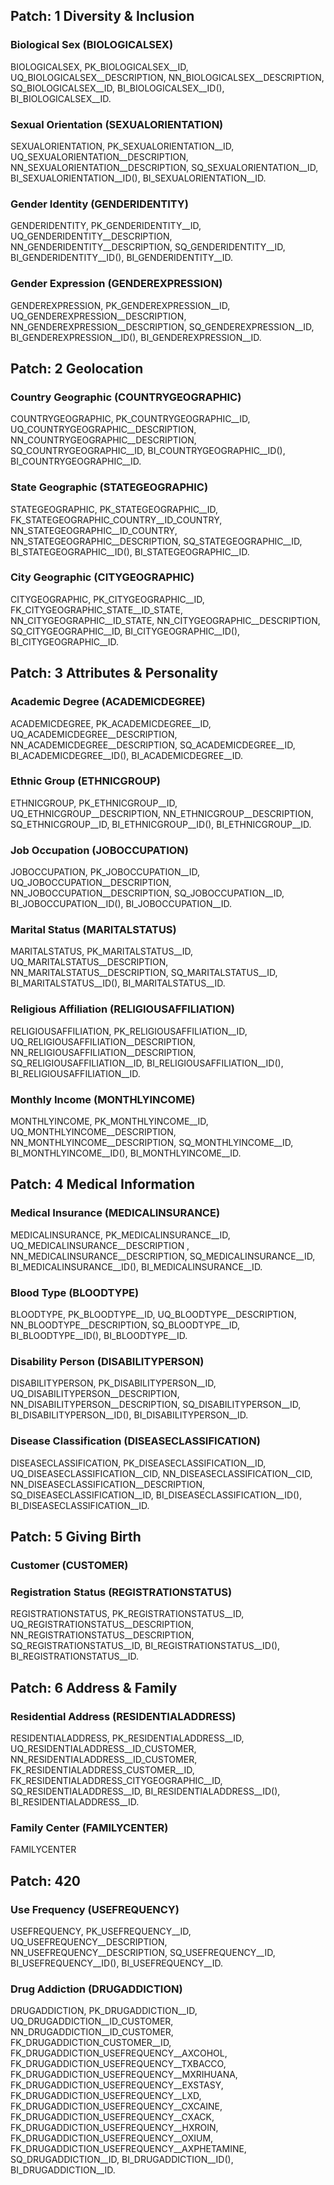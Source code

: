 ## Patch: 1 Diversity & Inclusion 

### Biological Sex (BIOLOGICALSEX)
BIOLOGICALSEX, PK_BIOLOGICALSEX__ID, UQ_BIOLOGICALSEX__DESCRIPTION, NN_BIOLOGICALSEX__DESCRIPTION, SQ_BIOLOGICALSEX__ID, BI_BIOLOGICALSEX__ID(), BI_BIOLOGICALSEX__ID.

### Sexual Orientation (SEXUALORIENTATION)
SEXUALORIENTATION, PK_SEXUALORIENTATION__ID, UQ_SEXUALORIENTATION__DESCRIPTION, NN_SEXUALORIENTATION__DESCRIPTION, SQ_SEXUALORIENTATION__ID, BI_SEXUALORIENTATION__ID(), BI_SEXUALORIENTATION__ID.

### Gender Identity (GENDERIDENTITY)
GENDERIDENTITY, PK_GENDERIDENTITY__ID, UQ_GENDERIDENTITY__DESCRIPTION, NN_GENDERIDENTITY__DESCRIPTION, SQ_GENDERIDENTITY__ID, BI_GENDERIDENTITY__ID(), BI_GENDERIDENTITY__ID.

### Gender Expression (GENDEREXPRESSION)
GENDEREXPRESSION, PK_GENDEREXPRESSION__ID, UQ_GENDEREXPRESSION__DESCRIPTION, NN_GENDEREXPRESSION__DESCRIPTION, SQ_GENDEREXPRESSION__ID, BI_GENDEREXPRESSION__ID(), BI_GENDEREXPRESSION__ID.

## Patch: 2 Geolocation 

### Country Geographic (COUNTRYGEOGRAPHIC)
COUNTRYGEOGRAPHIC, PK_COUNTRYGEOGRAPHIC__ID, UQ_COUNTRYGEOGRAPHIC__DESCRIPTION, NN_COUNTRYGEOGRAPHIC__DESCRIPTION, SQ_COUNTRYGEOGRAPHIC__ID, BI_COUNTRYGEOGRAPHIC__ID(), BI_COUNTRYGEOGRAPHIC__ID.

### State Geographic (STATEGEOGRAPHIC)
STATEGEOGRAPHIC, PK_STATEGEOGRAPHIC__ID, FK_STATEGEOGRAPHIC_COUNTRY__ID_COUNTRY, NN_STATEGEOGRAPHIC__ID_COUNTRY, NN_STATEGEOGRAPHIC__DESCRIPTION, SQ_STATEGEOGRAPHIC__ID, BI_STATEGEOGRAPHIC__ID(), BI_STATEGEOGRAPHIC__ID.

### City Geographic (CITYGEOGRAPHIC)
CITYGEOGRAPHIC, PK_CITYGEOGRAPHIC__ID, FK_CITYGEOGRAPHIC_STATE__ID_STATE, NN_CITYGEOGRAPHIC__ID_STATE, NN_CITYGEOGRAPHIC__DESCRIPTION, SQ_CITYGEOGRAPHIC__ID, BI_CITYGEOGRAPHIC__ID(), BI_CITYGEOGRAPHIC__ID.

## Patch: 3 Attributes & Personality

### Academic Degree (ACADEMICDEGREE)
ACADEMICDEGREE, PK_ACADEMICDEGREE__ID, UQ_ACADEMICDEGREE__DESCRIPTION, NN_ACADEMICDEGREE__DESCRIPTION, SQ_ACADEMICDEGREE__ID, BI_ACADEMICDEGREE__ID(), BI_ACADEMICDEGREE__ID.

### Ethnic Group (ETHNICGROUP)
ETHNICGROUP, PK_ETHNICGROUP__ID, UQ_ETHNICGROUP__DESCRIPTION, NN_ETHNICGROUP__DESCRIPTION, SQ_ETHNICGROUP__ID, BI_ETHNICGROUP__ID(), BI_ETHNICGROUP__ID.

### Job Occupation (JOBOCCUPATION)
JOBOCCUPATION, PK_JOBOCCUPATION__ID, UQ_JOBOCCUPATION__DESCRIPTION, NN_JOBOCCUPATION__DESCRIPTION, SQ_JOBOCCUPATION__ID, BI_JOBOCCUPATION__ID(), BI_JOBOCCUPATION__ID.

### Marital Status (MARITALSTATUS)
MARITALSTATUS, PK_MARITALSTATUS__ID, UQ_MARITALSTATUS__DESCRIPTION, NN_MARITALSTATUS__DESCRIPTION, SQ_MARITALSTATUS__ID, BI_MARITALSTATUS__ID(), BI_MARITALSTATUS__ID.

### Religious Affiliation (RELIGIOUSAFFILIATION)
RELIGIOUSAFFILIATION, PK_RELIGIOUSAFFILIATION__ID, UQ_RELIGIOUSAFFILIATION__DESCRIPTION, NN_RELIGIOUSAFFILIATION__DESCRIPTION, SQ_RELIGIOUSAFFILIATION__ID, BI_RELIGIOUSAFFILIATION__ID(), BI_RELIGIOUSAFFILIATION__ID.

### Monthly Income (MONTHLYINCOME)
MONTHLYINCOME, PK_MONTHLYINCOME__ID, UQ_MONTHLYINCOME__DESCRIPTION, NN_MONTHLYINCOME__DESCRIPTION, SQ_MONTHLYINCOME__ID, BI_MONTHLYINCOME__ID(), BI_MONTHLYINCOME__ID.

## Patch: 4 Medical Information

### Medical Insurance (MEDICALINSURANCE)
MEDICALINSURANCE, PK_MEDICALINSURANCE__ID, UQ_MEDICALINSURANCE__DESCRIPTION , NN_MEDICALINSURANCE__DESCRIPTION, SQ_MEDICALINSURANCE__ID, BI_MEDICALINSURANCE__ID(), BI_MEDICALINSURANCE__ID.

### Blood Type (BLOODTYPE)
BLOODTYPE, PK_BLOODTYPE__ID, UQ_BLOODTYPE__DESCRIPTION, NN_BLOODTYPE__DESCRIPTION, SQ_BLOODTYPE__ID, BI_BLOODTYPE__ID(), BI_BLOODTYPE__ID.

### Disability Person (DISABILITYPERSON)
DISABILITYPERSON, PK_DISABILITYPERSON__ID, UQ_DISABILITYPERSON__DESCRIPTION, NN_DISABILITYPERSON__DESCRIPTION, SQ_DISABILITYPERSON__ID, BI_DISABILITYPERSON__ID(), BI_DISABILITYPERSON__ID.

### Disease Classification (DISEASECLASSIFICATION)
DISEASECLASSIFICATION, PK_DISEASECLASSIFICATION__ID, UQ_DISEASECLASSIFICATION__CID, NN_DISEASECLASSIFICATION__CID, NN_DISEASECLASSIFICATION__DESCRIPTION, SQ_DISEASECLASSIFICATION__ID, BI_DISEASECLASSIFICATION__ID(), BI_DISEASECLASSIFICATION__ID.

## Patch: 5 Giving Birth

### Customer (CUSTOMER)

### Registration Status (REGISTRATIONSTATUS)
REGISTRATIONSTATUS, PK_REGISTRATIONSTATUS__ID, UQ_REGISTRATIONSTATUS__DESCRIPTION, NN_REGISTRATIONSTATUS__DESCRIPTION, SQ_REGISTRATIONSTATUS__ID, BI_REGISTRATIONSTATUS__ID(), BI_REGISTRATIONSTATUS__ID.

## Patch: 6 Address & Family

### Residential Address (RESIDENTIALADDRESS)
RESIDENTIALADDRESS, PK_RESIDENTIALADDRESS__ID, UQ_RESIDENTIALADDRESS__ID_CUSTOMER, NN_RESIDENTIALADDRESS__ID_CUSTOMER, FK_RESIDENTIALADDRESS_CUSTOMER__ID, FK_RESIDENTIALADDRESS_CITYGEOGRAPHIC__ID, SQ_RESIDENTIALADDRESS__ID, BI_RESIDENTIALADDRESS__ID(), BI_RESIDENTIALADDRESS__ID.

### Family Center (FAMILYCENTER)
FAMILYCENTER

## Patch: 420 

### Use Frequency (USEFREQUENCY)
USEFREQUENCY, PK_USEFREQUENCY__ID, UQ_USEFREQUENCY__DESCRIPTION, NN_USEFREQUENCY__DESCRIPTION, SQ_USEFREQUENCY__ID, BI_USEFREQUENCY__ID(), BI_USEFREQUENCY__ID.

### Drug Addiction (DRUGADDICTION)
DRUGADDICTION, PK_DRUGADDICTION__ID, UQ_DRUGADDICTION__ID_CUSTOMER, NN_DRUGADDICTION__ID_CUSTOMER, FK_DRUGADDICTION_CUSTOMER__ID, FK_DRUGADDICTION_USEFREQUENCY__AXCOHOL, FK_DRUGADDICTION_USEFREQUENCY__TXBACCO, FK_DRUGADDICTION_USEFREQUENCY__MXRIHUANA, FK_DRUGADDICTION_USEFREQUENCY__EXSTASY, FK_DRUGADDICTION_USEFREQUENCY__LXD, FK_DRUGADDICTION_USEFREQUENCY__CXCAINE, FK_DRUGADDICTION_USEFREQUENCY__CXACK, FK_DRUGADDICTION_USEFREQUENCY__HXROIN, FK_DRUGADDICTION_USEFREQUENCY__OXIUM, FK_DRUGADDICTION_USEFREQUENCY__AXPHETAMINE, SQ_DRUGADDICTION__ID, BI_DRUGADDICTION__ID(), BI_DRUGADDICTION__ID.

